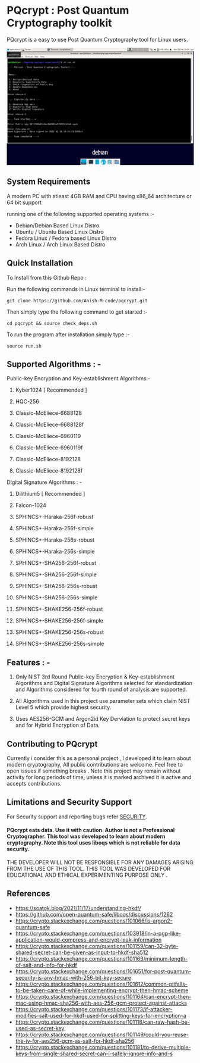 
# PQcrypt : Post Quantum Cryptography toolkit

PQcrypt is a easy to use Post Quantum Cryptography tool for Linux users.

<img src="https://github.com/Anish-M-code/pqcrypt/raw/main/pqcrypt.png">

System Requirements
--------------------

A modern PC with atleast 4GB RAM and CPU having x86_64 architecture or 64 bit support

running one of the following supported operating systems :-

* Debian/Debian Based Linux Distro 
* Ubuntu / Ubuntu Based Linux Distro
* Fedora Linux / Fedora based Linux Distro 
* Arch Linux / Arch Linux Based Distro

Quick Installation
------------------

To Install from this Github Repo :

Run the following commands in Linux terminal to install:-

```
git clone https://github.com/Anish-M-code/pqcrypt.git
```
Then simply type the following command to get started :- 

```
cd pqcrypt && source check_deps.sh
```
To run the program after installation simply type :-

```
source run.sh
```

Supported Algorithms : -
--------------------

Public-key Encryption and Key-establishment Algorithms:-

1) Kyber1024 [ Recommended ]

2) HQC-256

3) Classic-McEliece-6688128

4) Classic-McEliece-6688128f

5) Classic-McEliece-6960119

6) Classic-McEliece-6960119f

7) Classic-McEliece-8192128

8) Classic-McEliece-8192128f

Digital Signature Algorithms : -

1) Dilithium5 [ Recommended ]

2) Falcon-1024

3) SPHINCS+-Haraka-256f-robust

4) SPHINCS+-Haraka-256f-simple

5) SPHINCS+-Haraka-256s-robust

6) SPHINCS+-Haraka-256s-simple

7) SPHINCS+-SHA256-256f-robust

8) SPHINCS+-SHA256-256f-simple

9) SPHINCS+-SHA256-256s-robust

10) SPHINCS+-SHA256-256s-simple

11) SPHINCS+-SHAKE256-256f-robust

12) SPHINCS+-SHAKE256-256f-simple

13) SPHINCS+-SHAKE256-256s-robust

14) SPHINCS+-SHAKE256-256s-simple

Features : -
--------

1) Only NIST 3rd Round Public-key Encryption & Key-establishment Algorithms and Digital Signature Algorithms selected for standardization and Algorithms considered for fourth round of analysis are supported.

2) All Algorithms used in this project use parameter sets which claim NIST Level 5 which provide highest security.

2) Uses AES256-GCM and Argon2id Key Derviation to protect secret keys and for Hybrid Encryption of Data.

Contributing to PQcrypt
---------------------

Currently i consider this as a personal project , I developed it to learn about modern cryptography, All public contributions are welcome. Feel free to open issues if something breaks . Note this project may remain without activity for long periods of time, unless it is marked archived it is active and accepts contributions.

Limitations and Security Support
---------------------------------

For Security support and reporting bugs refer [ SECURITY](/SECURITY.md).

#### PQcrypt eats data. Use it with caution. Author is not a Professional Cryptographer. This tool was developed to learn about modern cryptography. Note this tool uses liboqs which is not reliable for data security.

THE DEVELOPER WILL NOT BE RESPONSIBLE FOR ANY DAMAGES ARISING FROM THE USE OF THIS TOOL. 
THIS TOOL WAS DEVELOPED FOR EDUCATIONAL AND ETHICAL EXPERIMENTING PURPOSE ONLY .

References
----------

* https://soatok.blog/2021/11/17/understanding-hkdf/
* https://github.com/open-quantum-safe/liboqs/discussions/1262
* https://crypto.stackexchange.com/questions/101066/is-argon2-quantum-safe
* https://crypto.stackexchange.com/questions/103918/in-a-pgp-like-application-would-compress-and-encrypt-leak-information
* https://crypto.stackexchange.com/questions/101159/can-32-byte-shared-secret-can-be-given-as-input-to-hkdf-sha512
* https://crypto.stackexchange.com/questions/101163/minimum-length-of-salt-and-info-for-hkdf
* https://crypto.stackexchange.com/questions/101651/for-post-quantum-security-is-any-hmac-with-256-bit-key-secure
* https://crypto.stackexchange.com/questions/101612/common-pitfalls-to-be-taken-care-of-while-implementing-encrypt-then-hmac-scheme
* https://crypto.stackexchange.com/questions/101164/can-encrypt-then-mac-using-hmac-sha256-with-aes-256-gcm-protect-against-attacks
* https://crypto.stackexchange.com/questions/101173/if-attacker-modifies-salt-used-for-hkdf-used-for-splitting-keys-for-encryption-a
* https://crypto.stackexchange.com/questions/101118/can-raw-hash-be-used-as-secret-key
* https://crypto.stackexchange.com/questions/101149/could-you-reuse-the-iv-for-aes256-gcm-as-salt-for-hkdf-sha256
* https://crypto.stackexchange.com/questions/101181/to-derive-multiple-keys-from-single-shared-secret-can-i-safely-ignore-info-and-s



